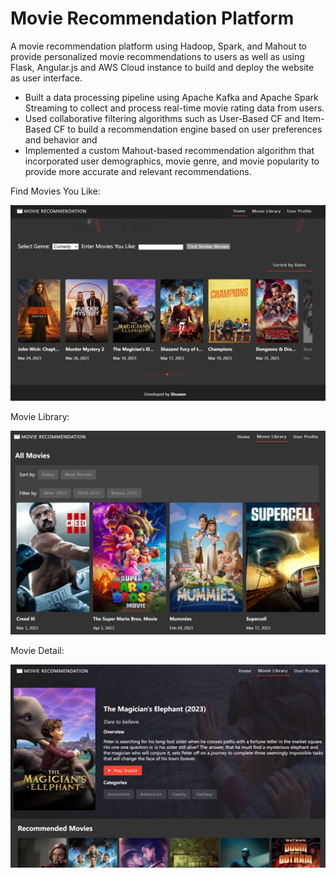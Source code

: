 # Movie Recommendation Platform

A movie recommendation platform using Hadoop, Spark, and Mahout to provide personalized movie recommendations to users as well as using Flask, Angular.js and AWS Cloud instance to build and deploy the website as user interface. 

* Built a data processing pipeline using Apache Kafka and Apache Spark Streaming to collect and process real-time movie rating data from users.
* Used collaborative filtering algorithms such as User-Based CF and Item-Based CF to build a recommendation engine based on user preferences and behavior and 
* Implemented a custom Mahout-based recommendation algorithm that incorporated user demographics, movie genre, and movie popularity to provide more accurate and relevant recommendations.

Find Movies You Like:

![Alt text](https://github.com/shuw1101/Movie_Recommendation_Platform/blob/main/demo/findSimilarMovie.png)

Movie Library:

![Alt text](https://github.com/shuw1101/Movie_Recommendation_Platform/blob/main/demo/movieLib.png)

Movie Detail:

![Alt text](https://github.com/shuw1101/Movie_Recommendation_Platform/blob/main/demo/movieDetail.png)








